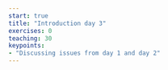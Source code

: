 ```yaml
---
start: true
title: "Introduction day 3"
exercises: 0
teaching: 30
keypoints:
- "Discussing issues from day 1 and day 2"
---
```

